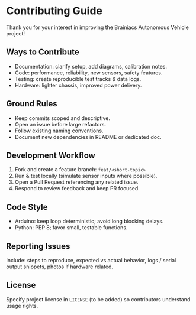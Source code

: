 # Contributing Guide

Thank you for your interest in improving the Brainiacs Autonomous Vehicle project!

## Ways to Contribute
- Documentation: clarify setup, add diagrams, calibration notes.
- Code: performance, reliability, new sensors, safety features.
- Testing: create reproducible test tracks & data logs.
- Hardware: lighter chassis, improved power delivery.

## Ground Rules
- Keep commits scoped and descriptive.
- Open an issue before large refactors.
- Follow existing naming conventions.
- Document new dependencies in README or dedicated doc.

## Development Workflow
1. Fork and create a feature branch: `feat/<short-topic>`
2. Run & test locally (simulate sensor inputs where possible).
3. Open a Pull Request referencing any related issue.
4. Respond to review feedback and keep PR focused.

## Code Style
- Arduino: keep loop deterministic; avoid long blocking delays.
- Python: PEP 8; favor small, testable functions.

## Reporting Issues
Include: steps to reproduce, expected vs actual behavior, logs / serial output snippets, photos if hardware related.

## License
Specify project license in `LICENSE` (to be added) so contributors understand usage rights.
